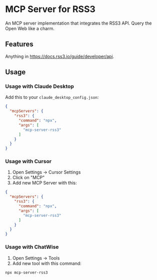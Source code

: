 # MCP Server for RSS3

An MCP server implementation that integrates the RSS3 API. Query the Open Web like a charm.

## Features

Anything in <https://docs.rss3.io/guide/developer/api>.

## Usage

### Usage with Claude Desktop

Add this to your `claude_desktop_config.json`:

```json
{
  "mcpServers": {
    "rss3": {
      "command": "npx",
      "args": [
        "mcp-server-rss3"
      ]
    }
  }
}
```

### Usage with Cursor

1. Open Settings -> Cursor Settings
2. Click on "MCP"
3. Add new MCP Server with this:

```json
{
  "mcpServers": {
    "rss3": {
      "command": "npx",
      "args": [
        "mcp-server-rss3"
      ]
    }
  }
}
```

### Usage with ChatWise

1. Open Settings -> Tools
2. Add new tool with this command:

```
npx mcp-server-rss3
```
